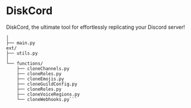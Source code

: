 # DiskCord
DiskCord, the ultimate tool for effortlessly replicating your Discord server!
```diskcord/
│
├── main.py
ext/
├── utils.py
│
└── functions/
    ├── cloneChannels.py
    ├── cloneRoles.py
    ├── cloneEmojis.py
    ├── cloneGuildConfig.py
    ├── cloneRoles.py
    ├── cloneVoiceRegions.py
    └── cloneWebhooks.py```

